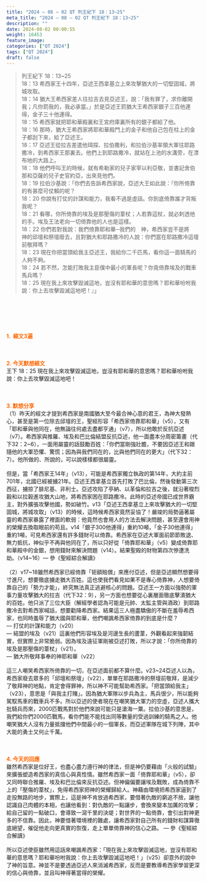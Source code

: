 ```yaml
---
title: "2024 – 08 – 02 QT 列王紀下 18：13~25"
meta_title: "2024 – 08 – 02 QT 列王紀下 18：13~25"
description: ""
date: 2024-08-02 00:00:55
weight: 16453
feature_image: 
categories: ["QT 2024"]
tags: ["QT 2024"]
draft: false
---
```


<blockquote>列王紀下 18：13~25<br />
18：13 希西家王十四年，亞述王西拿基立上來攻擊猶大的一切堅固城，將城攻取。<br />
18：14 猶大王希西家差人往拉吉去見亞述王，說：「我有罪了，求你離開我；凡你罰我的，我必承當。」於是亞述王罰猶大王希西家銀子三百他連得，金子三十他連得。<br />
18：15 希西家就把耶和華殿裏和王宮府庫裏所有的銀子都給了他。<br />
18：16 那時，猶大王希西家將耶和華殿門上的金子和他自己包在柱上的金子都刮下來，給了亞述王。<br />
18：17 亞述王從拉吉差遣他珥探、拉伯撒利，和拉伯沙基率領大軍往耶路撒冷，到希西家王那裏去。他們上到耶路撒冷，就站在上池的水溝旁，在漂布地的大路上。<br />
18：18 他們呼叫王的時候，就有希勒家的兒子家宰以利亞敬，並書記舍伯那和亞薩的兒子史官約亞，出來見他們。<br />
18：19 拉伯沙基說：「你們去告訴希西家說，亞述大王如此說：『你所倚靠的有甚麼可仗賴的呢？<br />
18：20 你說有打仗的計謀和能力，我看不過是虛話。你到底倚靠誰才背叛我呢？<br />
18：21 看哪，你所倚靠的埃及是那壓傷的葦杖；人若靠這杖，就必刺透他的手。埃及王法老向一切倚靠他的人也是這樣。<br />
18：22 你們若對我說：我們倚靠耶和華─我們的　神，希西家豈不是將　神的邱壇和祭壇廢去，且對猶大和耶路撒冷的人說：你們當在耶路撒冷這壇前敬拜嗎？<br />
18：23 現在你把當頭給我主亞述王，我給你二千匹馬，看你這一面騎馬的人夠不夠。<br />
18：24 若不然，怎能打敗我主臣僕中最小的軍長呢？你竟倚靠埃及的戰車馬兵嗎？<br />
18：25 現在我上來攻擊毀滅這地，豈沒有耶和華的意思嗎？耶和華吩咐我說：你上去攻擊毀滅這地吧！』」</blockquote><br />
&nbsp;<br />
<br />
&nbsp;<br />
<br />
<span style="color: #ff6600;"><strong>1.  經文3遍</strong></span><br />
<br />
&nbsp;<br />
<br />
<span style="color: #ff6600;"><strong>2. 今天默想經文<br />
</strong></span>王下 18：25 現在我上來攻擊毀滅這地，豈沒有耶和華的意思嗎？耶和華吩咐我說：你上去攻擊毀滅這地吧！<br />
<br />
&nbsp;<br />
<br />
<strong><span style="color: #ff6600;">3. 默想分享<br />
</span></strong>（1）昨天的經文才提到希西家是南國猶大至今最合神心意的君王，為神大發熱心，甚至是第一位除去邱壇的王，聖經形容「希西家倚靠耶和華」（v5），又有「耶和華與他同在，他無論往何處去盡都亨通」（v7），所以他敢於反抗亞述（v7）。希西家與推羅、埃及和巴比倫結盟反抗亞述，他一面盡本分周密籌畫（代下32：2~6），一面用屬靈的話鼓勵百姓：「你們當剛強壯膽，不要因亞述王和跟隨他的大軍恐懼、驚慌；因為與我們同在的，比與他們同在的更大」（代下32：7）。他所做的、所說的，可以說樣樣都很屬靈。<br />
<br />
但是，當「希西家王14年」（v13），可能是希西家獨立執政的第14年，大約主前701年，北國已經被擄21年。亞述王西拿基立首先打敗了巴比倫，然後發動第三次西征，擄掠了腓尼基、非利士。亞述攻陷了亭納、以革倫和拉吉之後，就沿著梭烈穀和以拉穀進攻猶大山地，將希西家困在耶路撒冷。此時的亞述帝國已成世界霸主，對外擴張攻擊他國，勢如破竹。v13「亞述王西拿基立上來攻擊猶大的一切堅固城，將城攻取」（v13）的時候，這時候希西家竟然妥協了！嚴竣的局勢逼著屬靈的希西家暴露了裡面的軟弱：他竟然也會用人的方法去解決問題，甚至還會用神的榮耀去換取眼前的苟且。v14「銀子300他連得」重約10噸，「金子30他連得」重約1噸，可見希西家還有許多錢財可以倚靠。希西家在亞述大軍面前節節敗退、無力抵抗，神似乎不再與他同在了，所以只好從「倚靠耶和華」（v5）變成倚靠耶和華殿中的金銀，想用錢財來解決問題（v14）。結果聖殿的財物第四次慘遭洗劫。（v14~16）— 參《聖經綜合解讀》<br />
<br />
（2）v17~18雖然希西家已經倚靠「钜額賠償」來應付亞述，但是亞述顯然想要得寸進尺，想要徹底擄走猶大百姓。這也使我們看見如果不是專心倚靠神，人想要倚靠自己的「勢力才能」，終究無法真正逃避核心的問題。亞述王一方面以強勢的軍事力量攻擊猶大的拉吉（代下32：9），另一方面也想要從心裏層面徹底擊潰猶大的百姓。他只派了三位大臣（解經學者認為可能是元帥、太監主管與酒政）到耶路撒冷去對希西家喊話，想要勸降希西家。結果這三人極盡驕傲的不斷在羞辱希西家，也同時羞辱了猶大國與耶和華，他們嘲諷希西家倚靠的到底是什麼？<br />
— 打仗的計謀和能力（v20）<br />
— 結盟的埃及（v21）這裏他們形容埃及是河邊生長的蘆葦，外觀看起來強韌結實，但實際上非常脆弱。因為埃及遠征軍剛被亞述打敗，所以才說：「你所倚靠的埃及是那壓傷的葦杖」（v21）。<br />
— 猶大所敬拜事奉的神耶和華（v22）<br />
<br />
這三人嘲笑希西家所倚靠的一切，在亞述面前都不算什麼。v23~24亞述人以為，希西家廢去眾多的「邱壇和祭壇」（v22），單單在耶路撒冷的祭壇前敬拜，是減少了敬拜神的地點，肯定會得罪神，所以神不可能幫助希西家。「把當頭給我主」（v23），意思是「與我主打賭」。因為猶大軍隊以步兵為主，馬兵很少，所以能夠駕馭馬車的戰車兵不多。所以亞述的使者現在在嘲笑猶大軍力的空虛，亞述人攜大批騎兵而來，2000匹戰馬對於他們來說可能只是滄海一粟。拉伯沙基的意思是，我們給你們2000匹戰馬，看你們能不能找出同等數量的受過訓練的騎馬之人。他嘲笑猶大人沒有力量抵擋他們中間最小的一個軍長，而亞述軍隊在城下列陣，其中大能的勇士又何止千萬。<br />
<br />
&nbsp;<br />
<br />
<strong style="font-size: inherit;"><span style="color: #ff6600;">4. 今天的回應<br />
</span></strong>雖然希西家是位好王，也盡心盡力遵行神的律法，但是神仍要藉由「火般的試驗」來擴張塑造希西家的真信心與真性情。雖然希西家一面「倚靠耶和華」（v5），卻又同時聯合推羅、埃及和巴比倫來反抗亞述。但神偏偏要讓埃及戰敗，成為倚靠不上的「壓傷的葦杖」，免得希西家把神的榮耀歸給人。神藉由環境把希西家逼到了走投無路的地步，實際上，這是神不肯放過希西家，要借著仇敵的窮追不捨，讓他認識自己肉體的本相，也讓他看到：對仇敵的一點讓步，會換來變本加厲的攻擊；給自己留的一點破口，會導致一瀉千里的決堤；對世界的一點倚靠，會引出對神更多的不信靠。因此，神要借著環境裡的難處，讓希西家對自己所有的錢財和謀算徹底絕望，催促他走向更真實的恢復，走上單單倚靠神的信心之路。 — 參《聖經綜合解讀》<br />
<br />
所以亞述使臣雖然用這話來嘲諷希西家：「現在我上來攻擊毀滅這地，豈沒有耶和華的意思嗎？耶和華吩咐我說：你上去攻擊毀滅這地吧！」（v25）卻意外的說中了神的旨意。神並不是要透過亞述人來消滅希西家，反而是要教導希西家學習更深的信心與倚靠，並且叫神得著當得的榮耀。<br />
<br />
<audio style="display: none;" controls="controls"></audio><br />
<br />
<audio style="display: none;" controls="controls"></audio><br />
<br />
<audio style="display: none;" controls="controls"></audio><br />
<br />
<audio style="display: none;" controls="controls"></audio><br />
<br />
<audio style="display: none;" controls="controls"></audio>
        